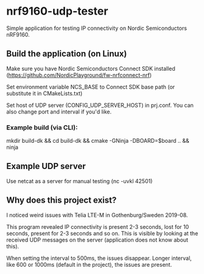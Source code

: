 # nrf9160-udp-tester
Simple application for testing IP connectivity on Nordic Semiconductors nRF9160.

## Build the application (on Linux)
Make sure you have Nordic Semiconductors Connect SDK installed (https://github.com/NordicPlayground/fw-nrfconnect-nrf)

Set environment variable NCS_BASE to Connect SDK base path (or substitute it in CMakeLists.txt)

Set host of UDP server (CONFIG_UDP_SERVER_HOST) in prj.conf. You can also change port and interval if you'd like.

### Example build (via CLI):
mkdir build-dk && cd build-dk && cmake -GNinja -DBOARD=$board .. && ninja


## Example UDP server
Use netcat as a server for manual testing (nc -uvkl 42501)


## Why does this project exist?
I noticed weird issues with Telia LTE-M in Gothenburg/Sweden 2019-08.

This program revealed IP connectivity is present 2-3 seconds, lost for 10 seconds, present for 2-3 seconds and so on. This is visible by looking at the received UDP messages on the server (application does not know about this).

When setting the interval to 500ms, the issues disappear. Longer interval, like 600 or 1000ms (default in the project), the issues are present.
